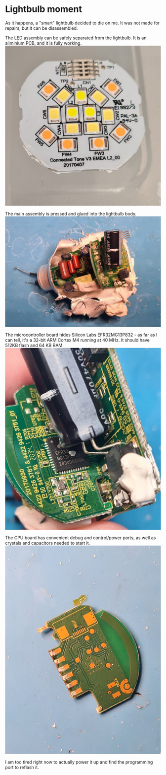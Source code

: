 # Lightbulb moment

As it happens, a "smart" lightbulb decided to die on me. It was not made for repairs, but it can be disassembled.

The LED assembly can be safely separated from the lightbulb. It is an aliminium PCB, and it is fully working.
![()](01_led.jpg)

The main assembly is pressed and glued into the lightbulb body.
![()](02_assembly.jpg)

The microcontroller board hides Silicon Labs EFR32MG13P832 - as far as I can tell, it's a 32-bit ARM Cortex M4 running at 40 MHz. It should have 512KB flash and 64 KB RAM.
![()](03_cpu.jpg)

The CPU board has convenient debug and control/power ports, as well as crystals and capacitors needed to start it.
![()](04_debug.jpg)

I am too tired right now to actually power it up and find the programming port to reflash it.